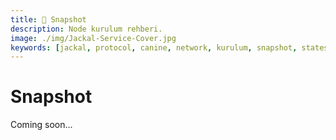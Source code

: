 ```yaml
---
title: 📸 Snapshot
description: Node kurulum rehberi.
image: ./img/Jackal-Service-Cover.jpg
keywords: [jackal, protocol, canine, network, kurulum, snapshot, statesync, güncelleme]
---
```


# Snapshot

Coming soon...